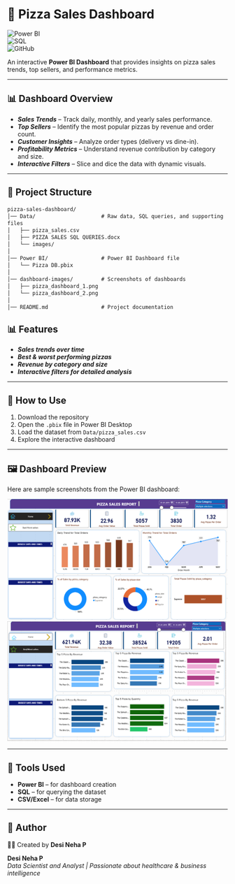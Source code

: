# 🍕 Pizza Sales Dashboard  

![Power BI](https://img.shields.io/badge/Power%20BI-Dashboard-F2C811?logo=powerbi&logoColor=black)  
![SQL](https://img.shields.io/badge/SQL-Queries-4479A1?logo=postgresql&logoColor=white)  
![GitHub](https://img.shields.io/badge/GitHub-Repository-181717?logo=github)  

An interactive **Power BI Dashboard** that provides insights on pizza sales trends, top sellers, and performance metrics.  

---

## 📊 Dashboard Overview  

- ***Sales Trends*** – Track daily, monthly, and yearly sales performance.  
- ***Top Sellers*** – Identify the most popular pizzas by revenue and order count.  
- ***Customer Insights*** – Analyze order types (delivery vs dine-in).  
- ***Profitability Metrics*** – Understand revenue contribution by category and size.  
- ***Interactive Filters*** – Slice and dice the data with dynamic visuals.  

---

## 📂 Project Structure  

```text
pizza-sales-dashboard/
│── Data/                     # Raw data, SQL queries, and supporting files
│   ├── pizza_sales.csv
│   ├── PIZZA SALES SQL QUERIES.docx
│   └── images/
│
│── Power BI/                 # Power BI Dashboard file
│   └── Pizza DB.pbix
│
│── dashboard-images/         # Screenshots of dashboards
│   ├── pizza_dashboard_1.png
│   └── pizza_dashboard_2.png
│
│── README.md                 # Project documentation
```

## 📊 Features  

- ***Sales trends over time***  
- ***Best & worst performing pizzas***  
- ***Revenue by category and size***  
- ***Interactive filters for detailed analysis***  

---

## 🚀 How to Use  

1. Download the repository  
2. Open the `.pbix` file in Power BI Desktop  
3. Load the dataset from `Data/pizza_sales.csv`  
4. Explore the interactive dashboard  

---

## 🖼️ Dashboard Preview  

Here are sample screenshots from the Power BI dashboard:  

![Dashboard 1](dashboard-images/pizza_dashboard_1.png)  
![Dashboard 2](dashboard-images/pizza_dashboard_2.png)  

---

## 📌 Tools Used  

- **Power BI** – for dashboard creation  
- **SQL** – for querying the dataset  
- **CSV/Excel** – for data storage  

---

## 🙌 Author  

👩‍💻 Created by **Desi Neha P**  

**Desi Neha P**  
_Data Scientist and Analyst | Passionate about healthcare & business intelligence_  
